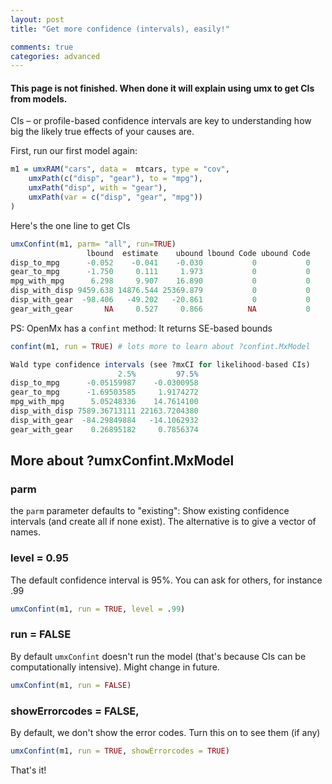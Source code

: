 ```yaml
---
layout: post
title: "Get more confidence (intervals), easily!"

comments: true
categories: advanced
---
```



#### This page is not finished. When done it will explain using umx to get CIs from models. 

CIs –&nbsp;or profile-based confidence intervals are key to understanding how big the likely true effects of your causes are.

First, run our first model again:

```r
m1 = umxRAM("cars", data =  mtcars, type = "cov",
	umxPath(c("disp", "gear"), to = "mpg"),
	umxPath("disp", with = "gear"),
	umxPath(var = c("disp", "gear", "mpg"))
)
```

Here's the one line to get CIs

```r
umxConfint(m1, parm= "all", run=TRUE)
                 lbound  estimate    ubound lbound Code ubound Code
disp_to_mpg      -0.052    -0.041    -0.030           0           0
gear_to_mpg      -1.750     0.111     1.973           0           0
mpg_with_mpg      6.298     9.907    16.890           0           0
disp_with_disp 9459.638 14876.544 25369.879           0           0
disp_with_gear  -98.406   -49.202   -20.861           0           0
gear_with_gear       NA     0.527     0.866          NA           0

```


PS: OpenMx has a `confint` method: It returns SE-based bounds

```r
confint(m1, run = TRUE) # lots more to learn about ?confint.MxModel

Wald type confidence intervals (see ?mxCI for likelihood-based CIs)
                        2.5%         97.5%
disp_to_mpg      -0.05159987    -0.0300958
gear_to_mpg      -1.69503585     1.9174272
mpg_with_mpg      5.05248336    14.7614100
disp_with_disp 7589.36713111 22163.7204380
disp_with_gear  -84.29849884   -14.1062932
gear_with_gear    0.26895182     0.7856374

```

## More about ?umxConfint.MxModel

### parm
the `parm` parameter defaults to "existing": Show existing confidence intervals (and create all if none exist).
The alternative is to give a vector of names.

### level = 0.95
The default confidence interval is 95%. You can ask for others, for instance .99

```r
umxConfint(m1, run = TRUE, level = .99) 
```

### run = FALSE
By default `umxConfint` doesn't run the model (that's because CIs can be computationally intensive). Might change in future.

```r
umxConfint(m1, run = FALSE) 
```

###  showErrorcodes = FALSE,

By default, we don't show the error codes. Turn this on to see them (if any)

```r
umxConfint(m1, run = TRUE, showErrorcodes = TRUE) 
```

That's it!